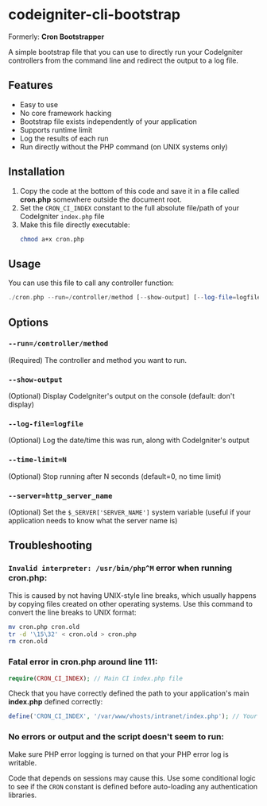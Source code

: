 codeigniter-cli-bootstrap
=========================

Formerly: **Cron Bootstrapper**

A simple bootstrap file that you can use to directly run your CodeIgniter controllers from the command line
and redirect the output to a log file.

Features
--------

* Easy to use
* No core framework hacking
* Bootstrap file exists independently of your application
* Supports runtime limit
* Log the results of each run
* Run directly without the PHP command (on UNIX systems only)

Installation
------------

1) Copy the code at the bottom of this code and save it in a file called **cron.php** somewhere outside the
   document root.
2) Set the `CRON_CI_INDEX` constant to the full absolute file/path of your CodeIgniter `index.php` file
3) Make this file directly executable:
   ```sh
   chmod a+x cron.php
   ```

Usage
-----

You can use this file to call any controller function:
```php
./cron.php --run=/controller/method [--show-output] [--log-file=logfile] [--time-limit=N] [--server=http_server_name]
```

Options
-------

### `--run=/controller/method`
(Required) The controller and method you want to run.

### `--show-output`
(Optional) Display CodeIgniter's output on the console (default: don't display)

### `--log-file=logfile`
(Optional) Log the date/time this was run, along with CodeIgniter's output

### `--time-limit=N`
(Optional) Stop running after N seconds (default=0, no time limit)

### `--server=http_server_name`
(Optional) Set the `$_SERVER['SERVER_NAME']` system variable (useful if your application needs to know what the
server name is)

Troubleshooting
---------------

### `Invalid interpreter: /usr/bin/php^M` error when running cron.php:

This is caused by not having UNIX-style line breaks, which usually happens by copying files created
on other operating systems. Use this command to convert the line breaks to UNIX format:

```sh
mv cron.php cron.old
tr -d '\15\32' < cron.old > cron.php
rm cron.old
```

### Fatal error in cron.php around line 111:

```php
require(CRON_CI_INDEX); // Main CI index.php file
```

Check that you have correctly defined the path to your application's main **index.php** defined correctly:

```php
define('CRON_CI_INDEX', '/var/www/vhosts/intranet/index.php'); // Your CodeIgniter main index.php file
```

### No errors or output and the script doesn't seem to run:

Make sure PHP error logging is turned on that your PHP error log is writable.

Code that depends on sessions may cause this. Use some conditional logic to see if the `CRON` constant
is defined before auto-loading any authentication libraries.

